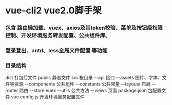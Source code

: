 # vue-cli2  vue2.0脚手架

### 包含 路由懒加载、vuex、axios及其token校验、菜单及按钮级权限控制、开发环境服务转发配置、公共组件库、
### 登录登出、antd、less全局文件配置 等功能

### 目录结构
dist              打包后文件
public            静态文件
src               根目录
  --api           接口
  --assets        图片、字体、文件等资源
  --components    公共组件
  --constants     公共常量
  --layouts       布局
  --router        路由
  --store         vuex
  --utils         公共方法
  --views         页面
package.json      包配置文件
vue.config.js     开发环境服务配置文件